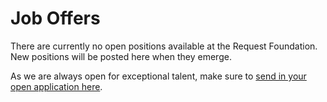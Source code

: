 # Job Offers

There are currently no open positions available at the Request Foundation. New positions will be posted here when they emerge.  
  
As we are always open for exceptional talent, make sure to [send in your open application here](https://docs.request.network/join-request/open-application).



